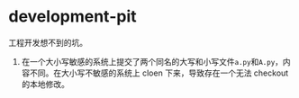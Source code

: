 # development-pit
工程开发想不到的坑。

1. 在一个大小写敏感的系统上提交了两个同名的大写和小写文件`a.py`和`A.py`，内容不同。在大小写不敏感的系统上 cloen 下来，导致存在一个无法 checkout 的本地修改。

